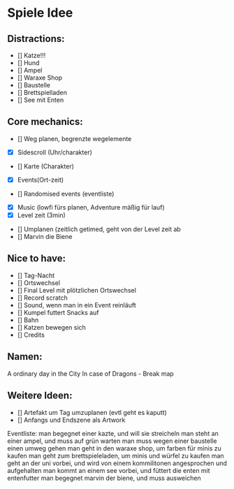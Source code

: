 # Spiele Idee 

## Distractions: 
- [] Katze!!! 
- [] Hund
- [] Ampel 
- [] Waraxe Shop 
- [] Baustelle
- [] Brettspielladen
- [] See mit Enten 

## Core mechanics:
- [] Weg planen, begrenzte wegelemente 
- [x] Sidescroll (Uhr/charakter) 
- [] Karte (Charakter)
- [x] Events(Ort-zeit)
- [] Randomised events (eventliste)
- [x] Music (lowfi fürs planen, Adventure mäßig für lauf)
- [x] Level zeit (3min)
- [] Umplanen (zeitlich getimed, geht von der Level zeit ab
- [] Marvin die Biene 

## Nice to have:
- [] Tag-Nacht 
- [] Ortswechsel
- [] Final Level mit plötzlichen Ortswechsel
- [] Record scratch
- [] Sound, wenn man in ein Event reinläuft
- [] Kumpel futtert Snacks auf 
- [] Bahn
- [] Katzen bewegen sich
- [] Credits


## Namen:
A ordinary day in the City 
In case of Dragons - Break map 

## Weitere Ideen: 
- [] Artefakt um Tag umzuplanen (evtl geht es kaputt)
- [] Anfangs und Endszene als Artwork

Eventliste:
man begegnet einer kazte, und will sie streicheln
man steht an einer ampel, und muss auf grün warten
man muss wegen einer baustelle einen umweg gehen
man geht in den waraxe shop, um farben für minis zu kaufen
man geht zum brettspieleladen, um minis und würfel zu kaufen
man geht an der uni vorbei, und wird von einem kommilitonen angesprochen und aufgehalten
man kommt an einem see vorbei, und füttert die enten mit entenfutter
man begegnet marvin der biene, und muss ausweichen 
